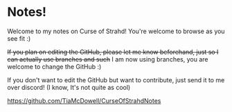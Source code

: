 # Notes!

Welcome to my notes on Curse of Strahd!
You're welcome to browse as you see fit :)

~~If you plan on editing the GitHub, please let me know beforehand, just so I can actually use branches and such~~ I am now using branches, you are welcome to change the GitHub :)

If you don't want to edit the GitHub but want to contribute, just send it to me over discord! (I know, It's not quite as cool)

https://github.com/TiaMcDowell/CurseOfStrahdNotes